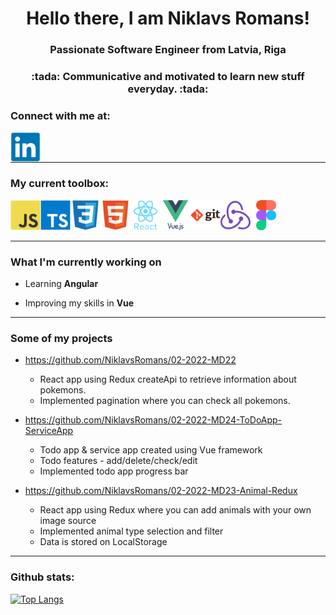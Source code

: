 <h1 align="center">Hello there, I am Niklavs Romans! </h1>

<h3 align="center">Passionate Software Engineer from Latvia, Riga </h3>
<h3 align="center"> :tada: Communicative and motivated to learn new stuff everyday. :tada: </h3>

<h3>Connect with me at: </h3>
<a href="https://www.linkedin.com/in/niklavsromans/"><img src="https://github.com/devicons/devicon/blob/master/icons/linkedin/linkedin-original.svg" align="left" height="48" width="48" ></a>

<br/>
<br/>

---

<h3> My current toolbox: </h3>
<a href="url"><img src="https://github.com/devicons/devicon/blob/master/icons/javascript/javascript-original.svg" align="left" height="48" width="48" ></a>
<a href="url"><img src="https://github.com/devicons/devicon/blob/master/icons/typescript/typescript-original.svg" align="left" height="48" width="48" ></a>
<a href="url"><img src="https://github.com/devicons/devicon/blob/master/icons/css3/css3-original.svg" align="left" height="48" width="48" ></a>
<a href="url"><img src="https://github.com/devicons/devicon/blob/master/icons/html5/html5-original.svg" align="left" height="48" width="48" ></a>
<a href="url"><img src="https://github.com/devicons/devicon/blob/master/icons/react/react-original-wordmark.svg" align="left" height="48" width="48" ></a>
<a href="url"><img src="https://github.com/devicons/devicon/blob/master/icons/vuejs/vuejs-original-wordmark.svg" align="left" height="48" width="48" ></a>
<a href="url"><img src="https://github.com/devicons/devicon/blob/master/icons/git/git-original-wordmark.svg" align="left" height="48" width="48" ></a>
<a href="url"><img src="https://github.com/devicons/devicon/blob/master/icons/redux/redux-original.svg" align="left" height="48" width="48" ></a>
<a href="url"><img src="https://github.com/devicons/devicon/blob/master/icons/figma/figma-original.svg" align="left" height="48" width="48" ></a>

</br>
</br>
</br>

---

<h3>What I'm currently working on</h3>

- <p>Learning <strong>Angular</strong></p>
- <p>Improving my skills in <strong>Vue</strong></p>

---

<h3>Some of my projects</h3>

- https://github.com/NiklavsRomans/02-2022-MD22
  - React app using Redux createApi to retrieve information about pokemons.
  - Implemented pagination where you can check all pokemons.
  
- https://github.com/NiklavsRomans/02-2022-MD24-ToDoApp-ServiceApp
  - Todo app & service app created using Vue framework
  - Todo features - add/delete/check/edit
  - Implemented todo app progress bar

- https://github.com/NiklavsRomans/02-2022-MD23-Animal-Redux
  - React app using Redux where you can add animals with your own image source
  - Implemented animal type selection and filter
  - Data is stored on LocalStorage
---


<h3>Github stats:</h3>

[![Top Langs](https://github-readme-stats.vercel.app/api/top-langs/?username=NiklavsRomans&hide=java,html,css&theme=dracula)](https://github.com/anuraghazra/github-readme-stats)


